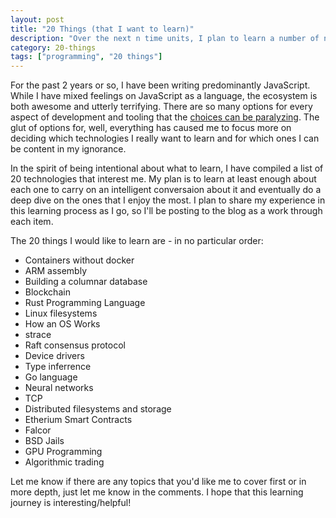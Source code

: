 ```yaml
---
layout: post
title: "20 Things (that I want to learn)"
description: "Over the next n time units, I plan to learn a number of new things and blog about them. Sound any good?"
category: 20-things
tags: ["programming", "20 things"]
---
```


For the past 2 years or so, I have been writing predominantly JavaScript. While
I have mixed feelings on JavaScript as a language, the ecosystem is both awesome
and utterly terrifying. There are so many options for every aspect of
development and tooling that
the
[choices can be paralyzing](https://hackernoon.com/how-it-feels-to-learn-javascript-in-2016-d3a717dd577f). The
glut of options for, well, everything has caused me to focus more on deciding
which technologies I really want to learn and for which ones I can be content in
my ignorance.

In the spirit of being intentional about what to learn, I have compiled a list
of 20 technologies that interest me. My plan is to learn at least enough about
each one to carry on an intelligent conversaion about it and eventually do a
deep dive on the ones that I enjoy the most. I plan to share my experience in
this learning process as I go, so I'll be posting to the blog as a work through
each item.

The 20 things I would like to learn are - in no particular order:

* Containers without docker
* ARM assembly
* Building a columnar database
* Blockchain
* Rust Programming Language
* Linux filesystems
* How an OS Works
* strace
* Raft consensus protocol
* Device drivers
* Type inferrence
* Go language
* Neural networks
* TCP
* Distributed filesystems and storage
* Etherium Smart Contracts
* Falcor
* BSD Jails
* GPU Programming
* Algorithmic trading

Let me know if there are any topics that you'd like me to cover first or in more
depth, just let me know in the comments. I hope that this learning journey is
interesting/helpful!
